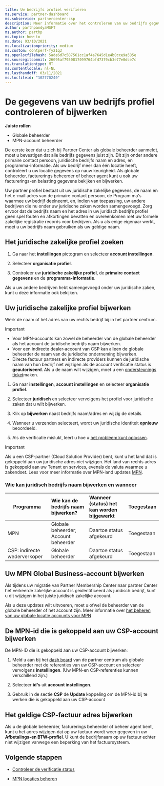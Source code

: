 ```yaml
---
title: Uw bedrijfs profiel verifiëren
ms.service: partner-dashboard
ms.subservice: partnercenter-csp
description: Meer informatie over het controleren van uw bedrijfs gegevens, zoals de primaire contact persoon, het adres en de programma gegevens. U kunt ook uw juridische en facturerings adressen bijwerken.
author: parthpandyaMSFT
ms.author: parthp
ms.topic: how-to
ms.date: 03/10/2021
ms.localizationpriority: medium
ms.custom: contperf-fy21q3
ms.openlocfilehash: 5ade6d7c587561cc1af4a7645d1e4b0cce9a505e
ms.sourcegitcommit: 26095af7950817099764bf47370cb3e77e0dce7c
ms.translationtype: MT
ms.contentlocale: nl-NL
ms.lasthandoff: 03/11/2021
ms.locfileid: "102770240"
---
```

# <a name="verify-or-update-your-company-profile-information"></a>De gegevens van uw bedrijfs profiel controleren of bijwerken 

**Juiste rollen**

- Globale beheerder
- MPN-account beheerder

De eerste keer dat u zich bij Partner Center als globale beheerder aanmeldt, moet u bevestigen dat alle bedrijfs gegevens juist zijn. Dit zijn onder andere primaire contact persoon, juridische bedrijfs naam en adres, en programma-informatie. Als uw bedrijf meer dan één locatie heeft, controleert u uw locatie gegevens op nauw keurigheid. Als globale beheerder, facturerings beheerder of beheer agent kunt u ook uw facturerings-en belasting gegevens bekijken en bijwerken.

Uw partner profiel bestaat uit uw juridische zakelijke gegevens, de naam en het e-mail adres van de primaire contact persoon, de Program ma's waarmee uw bedrijf deelneemt, en, indien van toepassing, uw andere bedrijven die nu onder uw juridische zaken worden samengevoegd. Zorg ervoor dat de bedrijfs naam en het adres in uw juridisch bedrijfs profiel geen spel fouten en afkortingen bevatten en overeenkomen met uw formele zakelijke registratie records voor bedrijven. Als u als enige eigenaar werkt, moet u uw bedrijfs naam gebruiken als uw geldige naam.


## <a name="locate-the-legal-business-profile"></a>Het juridische zakelijke profiel zoeken

1. Ga naar het **instellingen** pictogram en selecteer **account instellingen**.
 
1. Selecteer **organisatie profiel**. 

2. Controleer uw **juridische zakelijke profiel**, de **primaire contact gegevens** en de **programma-informatie**.

Als u uw andere bedrijven hebt samengevoegd onder uw juridische zaken, kunt u deze informatie ook bekijken. 

## <a name="update-your-legal-business-profile"></a>Uw juridische zakelijke profiel bijwerken 

Werk de naam of het adres van uw rechts bedrijf bij in het partner centrum.

>[!Important]
>- Voor MPN-accounts kan zowel de beheerder van de globale beheerder als het account de juridische bedrijfs naam bijwerken.
>- Voor een indirecte dealer-account van CSP kan alleen de globale beheerder de naam van de juridische onderneming bijwerken. 
>- Directe factuur partners en indirecte providers kunnen de juridische naam van hun bedrijf niet wijzigen als de account verificatie status is **geautoriseerd**. Als u de naam wilt wijzigen, moet u een [ondersteunings ticket](https://partner.microsoft.com/dashboard/support/servicerequests/create?stage=2&topicid=eb74583c-61b3-2124-bffc-00920e0ae772)maken.



1. Ga naar **instellingen**, **account instellingen** en selecteer **organisatie profiel**.

2. Selecteer **juridisch**  en selecteer vervolgens het profiel voor juridische zaken dat u wilt bijwerken.

1. Klik op **bijwerken**  naast bedrijfs naam/adres en wijzig de details.
 
1. Wanneer u verzenden selecteert, wordt uw juridische identiteit **opnieuw** beoordeeld.

1. Als de verificatie mislukt, leert u hoe u [het probleem kunt oplossen](verification-responses.md).

>[!Important]
>Als u een CSP-partner (Cloud Solution Provider) bent, kunt u het land dat is gekoppeld aan uw juridische adres niet wijzigen. Het land van rechts adres is gekoppeld aan uw Tenant en services, evenals de valuta waarmee u zakendoet. Lees voor meer informatie over MPN-land updates  [MPN](manage-locations.md#change-country-of-partner-global-account).


### <a name="who-can-update-legal-business-name-and-when"></a>Wie kan juridisch bedrijfs naam bijwerken en wanneer

|**Programma**|**Wie kan de bedrijfs naam bijwerken?**|**Wanneer (status) het kan worden bijgewerkt**|**Toegestaan**|
|---------------------|:-------------------------------|:------------|:-----------------|
MPN|Globale beheerder; Account beheerder|Daartoe status afgekeurd| Toegestaan|
|CSP: indirecte wederverkoper|Globale beheerder|Daartoe status afgekeurd| Toegestaan|


## <a name="update-your-mpn-global-business-account"></a>Uw MPN Global Business-account bijwerken

Als tijdens uw migratie van Partner Membership Center naar partner Center het verkeerde zakelijke account is geïdentificeerd als juridisch bedrijf, kunt u dit wijzigen in het juiste juridisch zakelijke account.

Als u deze updates wilt uitvoeren, moet u ofwel de beheerder van de globale beheerder of het account zijn. Meer informatie over [het beheren van uw globale locatie accounts voor MPN](manage-locations.md)


## <a name="update-your-mpn-id-associated-with-your-csp-account"></a>De MPN-id die is gekoppeld aan uw CSP-account bijwerken

De MPN-ID die is gekoppeld aan uw CSP-account bijwerken:

1. Meld u aan bij het [dash board](https://partner.microsoft.com/dashboard/home) van de partner centrum als globale beheerder met de referenties van uw CSP-account en selecteer vervolgens **instellingen**. (Uw MPN-en CSP-referenties kunnen verschillend zijn.)
 
1. Selecteer **id's** uit **account instellingen**.

1. Gebruik in de sectie **CSP** de **Update** koppeling om de MPN-id bij te werken die is gekoppeld aan uw CSP-account 


## <a name="update-your-csp-legal-billing-address"></a>Het geldige CSP-factuur adres bijwerken

Als u de globale beheerder, facturerings beheerder of beheer agent bent, kunt u het adres wijzigen dat op uw factuur wordt weer gegeven in uw **Afbetalings-en BTW-profiel**. U kunt de bedrijfsnaam op uw factuur echter niet wijzigen vanwege een beperking van het factuursysteem.


## <a name="next-steps"></a>Volgende stappen

- [Controleer de verificatie status](verification-responses.md)

- [MPN locaties beheren](manage-locations.md)
